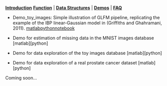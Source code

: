[**Introduction**](https://ivaleram.github.io/GLFM/) [**Function**](doc_functions.html) | [**Data Structures**](doc_struct.html) | [**Demos**](demos.html) | [**FAQ**](FAQ_errors.html)

* Demo_toy_images: Simple illustration of GLFM pipeline, replicating the example of the IBP linear-Gaussian model in (Griffiths and Ghahramani, 2011). [matlab](https://github.com/ivaleraM/GLFM/blob/master/demos/matlab/demo_toyImages.m)[python](https://github.com/ivaleraM/GLFM/blob/master/demos/python/demo_toy_images.py)[notebook](https://github.com/ivaleraM/GLFM/blob/master/demos/python/demo_toy_images.ipynb)

* Demo for estimation of missing data in the MNIST images database [matlab][python]

* Demo for data exploration of the toy images database [matlab][python]

* Demo for data exploration of a real prostate cancer dataset [matlab][python]

Coming soon...
